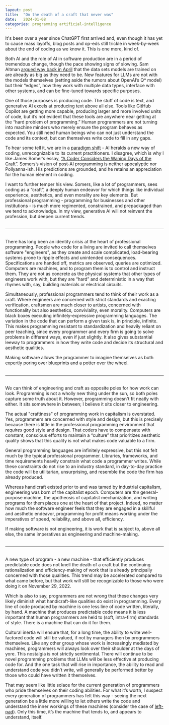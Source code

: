 ```yaml
---
layout: post
title:  "On the death of a craft that never was"
date:   2024-01-08
categories: programming artificial-intelligence
---
```

It's been over a year since ChatGPT first arrived and, even though it has yet to cause mass layoffs, blog posts and op-eds still trickle in week-by-week about the end of coding as we know it. This is one more, kind of.

Both AI and the role of AI in software production are in a period of tremendous change, though the pace showing signs of slowing. Sam Altman [argued way back in April](https://www.wired.com/story/openai-ceo-sam-altman-the-age-of-giant-ai-models-is-already-over/) that the data sets models are trained on are already as big as they need to be. New features for LLMs are not with the models themselves (setting aside the rumors about OpenAI’s Q* model) but their “edges”, how they work with multiple data types, interface with other systems, and can be fine-tuned towards specific purposes.

One of those purposes is producing code. The stuff of code is text, and generative AI excels at producing text above all else. Tools like GitHub Copilot are getting more capable, producing larger and more involved units of code, but it’s not evident that these tools are anywhere near getting at the “hard problem of programming.” Human programmers are not turning into machine minders who merely ensure the program behaves as expected. You still need human beings who can not just understand the code and its context, but can themselves write code to fill in any gaps.

To hear some tell it, we are in a [paradigm shift](https://plato.stanford.edu/entries/scientific-revolutions/#KuhEarMod) - AI heralds a new way of coding, unrecognizable to its current practitioners. I disagree, which is why I like James Somer’s essay, [“A Coder Considers the Waning Days of the Craft”](https://www.newyorker.com/magazine/2023/11/20/a-coder-considers-the-waning-days-of-the-craft). Somers’s vision of post-AI programming is neither apocalyptic nor Pollyanna-ish. His predictions are grounded, and he retains an appreciation for the human element in coding.

I want to further temper his view. Somers, like a lot of programmers, sees coding as a “craft”, a deeply human endeavor for which things like individual experience, aesthetics, and even morality are key elements. But professional programming - programming for businesses and other institutions - is much more regimented, constrained, and prepackaged than we tend to acknowledge. In my view, generative AI will not reinvent the profession, but deepen current trends.
<br><br>

---

<br>
There has long been an identity crisis at the heart of professional programming. People who code for a living are invited to call themselves software "engineers", as they create and scale complicated, load-bearing systems prone to ripple effects and unintended consequences. Specifications are handed off, metrics are observed, queries are optimized. Computers are machines, and to program them is to control and instruct them. They are not as concrete as the physical systems that other types of engineers work with, but they are “hard” and deterministic in a way that rhymes with, say, building materials or electrical circuits. 

Simultaneously, professional programmers tend to think of their work as a craft. Where engineers are concerned with strict standards and exacting verification, craftsmen are much closer to artists, concerned with functionality but also aesthetics, conviviality, even morality. Computers are black boxes executing infinitely-expressive programming languages. The variation in the code that can perform a given task is, in principle, infinite. This makes programming resistant to standardization and heavily reliant on peer teaching, since every programmer and every firm is going to solve problems in different ways, even if just slightly. It also gives substantial leeway to programmers in how they write code and decide its structural and aesthetic qualities.

Making software allows the programmer to imagine themselves as both expertly poring over blueprints and a potter over the wheel.
<br><br>

---

<br>
We can think of engineering and craft as opposite poles for how work can look. Programming is not a wholly new thing under the sun, so both poles capture some truth about it. However, programming doesn't fit neatly with either. It sits somewhere in between; I believe it sits closer to engineering.

The actual "craftiness" of programming work in capitalism is overstated. Yes, programmers are concerned with style and design, but this is precisely because there is little in the professional programming environment that _requires_ good style and design. That coders have to compensate with constant, conscious efforts to maintain a “culture” that prioritizes aesthetic quality shows that this quality is not what makes code valuable to a firm.

General programming languages are infinitely expressive, but this not felt much by the typical professional programmer. Libraries, frameworks, and time requirements heavily constrain what code a programmer writes. While these constraints do not rise to an industry standard, in day-to-day practice the code will be utilitarian, unsurprising, and resemble the code the firm has already produced.

Whereas handicraft existed prior to and was tamed by industrial capitalism, engineering was born of the capitalist epoch. Computers are *the* general-purpose machine, the apotheosis of capitalist mechanization, and writing programs for them places one at the heart of that project. Indeed, no matter how much the software engineer feels that they are engaged in a skillful and aesthetic endeavor, programming for profit means working under the imperatives of speed, reliability, and above all, efficiency.

If making software is not engineering, it is work that is subject to, above all else, the same imperatives as engineering and machine-making.
<br><br>

---

<br>
A new type of program - a new machine - that efficiently produces predictable code does not knell the death of a craft but the continuing rationalization and efficiency-making of work that is already principally concerned with those qualities. This trend may be accelerated compared to what came before, but that work will still be recognizable to those who were doing it on November 29, 2022.

Which is also to say, programmers are not wrong that these changes very likely diminish what handicraft-like qualities do exist in programming. Every line of code produced by machine is one less line of code written, literally, by hand. A machine that produces predictable code means it is less important that human programmers are held to (soft, intra-firm) standards of style. There is a machine that can do it for them.

Cultural inertia will ensure that, for a long time, the ability to write well-factored code will still be valued, if not by managers then by programmers themselves. Like any other group whose work is increasingly mediated by machines, programmers will always look over their shoulder at the days of yore. This nostalgia is not strictly sentimental. There will continue to be novel programming problems that LLMs will be less effective at producing code for. And the one task that will rise in importance, the ability to read and understand code you didn’t write, will generally be performed better by those who could have written it themselves.

That may seem like little solace for the current generation of programmers who pride themselves on their coding abilities. For what it’s worth, I suspect every generation of programmers has felt this way - seeing the next generation be a little more willing to let others write the code and understand the inner workings of these machines (consider the case of [left-pad](https://qz.com/646467/how-one-programmer-broke-the-internet-by-deleting-a-tiny-piece-of-code)). Only this time, it’s the machine that tends to, and appears to understand, itself.
